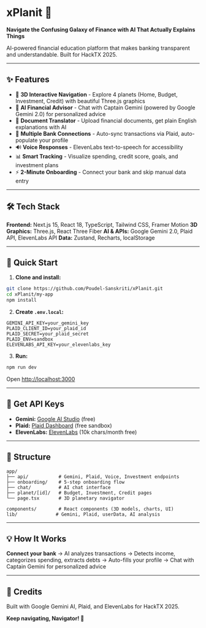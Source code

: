 # xPlanit 🚀

**Navigate the Confusing Galaxy of Finance with AI That Actually Explains Things**

AI-powered financial education platform that makes banking transparent and understandable. Built for HackTX 2025.

---

## ✨ Features

- 🚀 **3D Interactive Navigation** - Explore 4 planets (Home, Budget, Investment, Credit) with beautiful Three.js graphics
- 🤖 **AI Financial Advisor** - Chat with Captain Gemini (powered by Google Gemini 2.0) for personalized advice
- 📄 **Document Translator** - Upload financial documents, get plain English explanations with AI
- 🏦 **Multiple Bank Connections** - Auto-sync transactions via Plaid, auto-populate your profile
- 🔊 **Voice Responses** - ElevenLabs text-to-speech for accessibility
- 📊 **Smart Tracking** - Visualize spending, credit score, goals, and investment plans
- ⚡ **2-Minute Onboarding** - Connect your bank and skip manual data entry

---

## 🛠️ Tech Stack

**Frontend:** Next.js 15, React 18, TypeScript, Tailwind CSS, Framer Motion
**3D Graphics:** Three.js, React Three Fiber
**AI & APIs:** Google Gemini 2.0, Plaid API, ElevenLabs API
**Data:** Zustand, Recharts, localStorage

---

## 🚀 Quick Start

1. **Clone and install:**
```bash
git clone https://github.com/Poudel-Sanskriti/xPlanit.git
cd xPlanit/my-app
npm install
```

2. **Create `.env.local`:**
```env
GEMINI_API_KEY=your_gemini_key
PLAID_CLIENT_ID=your_plaid_id
PLAID_SECRET=your_plaid_secret
PLAID_ENV=sandbox
ELEVENLABS_API_KEY=your_elevenlabs_key
```

3. **Run:**
```bash
npm run dev
```

Open [http://localhost:3000](http://localhost:3000)

---

## 🔑 Get API Keys

- **Gemini:** [Google AI Studio](https://aistudio.google.com/app/apikey) (free)
- **Plaid:** [Plaid Dashboard](https://dashboard.plaid.com/signup) (free sandbox)
- **ElevenLabs:** [ElevenLabs](https://elevenlabs.io/) (10k chars/month free)

---

## 📁 Structure

```
app/
├── api/           # Gemini, Plaid, Voice, Investment endpoints
├── onboarding/    # 5-step onboarding flow
├── chat/          # AI chat interface
├── planet/[id]/   # Budget, Investment, Credit pages
└── page.tsx       # 3D planetary navigator

components/        # React components (3D models, charts, UI)
lib/              # Gemini, Plaid, userData, AI analysis
```

---

## 💡 How It Works

**Connect your bank** → AI analyzes transactions → Detects income, categorizes spending, extracts debts → Auto-fills your profile → Chat with Captain Gemini for personalized advice

---

## 🙏 Credits

Built with Google Gemini AI, Plaid, and ElevenLabs for HackTX 2025.

**Keep navigating, Navigator! 🚀**
